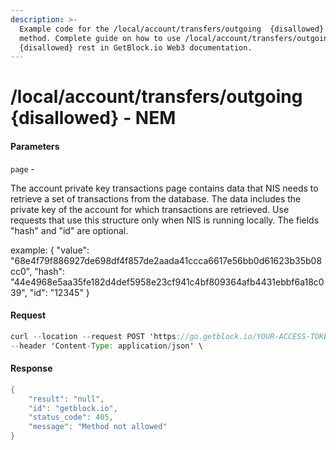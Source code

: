 ```yaml
---
description: >-
  Example code for the /local/account/transfers/outgoing  {disallowed} rest
  method. Сomplete guide on how to use /local/account/transfers/outgoing 
  {disallowed} rest in GetBlock.io Web3 documentation.
---
```


# /local/account/transfers/outgoing {disallowed} - NEM

#### Parameters

`page` -

The account private key transactions page contains data that NIS needs to retrieve a set of transactions from the database. The data includes the private key of the account for which transactions are retrieved. Use requests that use this structure only when NIS is running locally. The fields "hash" and "id" are optional.

example: { "value": "68e4f79f886927de698df4f857de2aada41ccca6617e56bb0d61623b35b08cc0", "hash": "44e4968e5aa35fe182d4def5958e23cf941c4bf809364afb4431ebbf6a18c039", "id": "12345" }

#### Request

```java
curl --location --request POST 'https://go.getblock.io/YOUR-ACCESS-TOKEN/local/account/transfers/outgoing' \
--header 'Content-Type: application/json' \
```

#### Response

```java
{
    "result": "null",
    "id": "getblock.io",
    "status_code": 405,
    "message": "Method not allowed"
}
```
